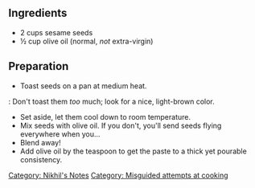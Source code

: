 Ingredients
-----------

-   2 cups sesame seeds
-   ½ cup olive oil (normal, *not* extra-virgin)

Preparation
-----------

-   Toast seeds on a pan at medium heat.

:   Don't toast them *too* much; look for a nice, light-brown color.

-   Set aside, let them cool down to room temperature.
-   Mix seeds with olive oil. If you don't, you'll send seeds flying
    everywhere when you...
-   Blend away!
-   Add olive oil by the teaspoon to get the paste to a thick yet
    pourable consistency.

[Category: Nikhil's Notes](Category:_Nikhil's_Notes "wikilink")
[Category: Misguided attempts at
cooking](Category:_Misguided_attempts_at_cooking "wikilink")
